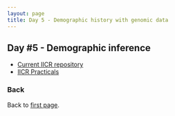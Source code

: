 ```yaml
---
layout: page
title: Day 5 - Demographic history with genomic data
---
```


## Day #5 - Demographic inference
* [Current IICR repository](https://github.com/willyrv/IICREstimator)
* [IICR Practicals](../assets/IICR_practicals.zip)


### Back

Back to [first page](../index.md).
